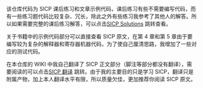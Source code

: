 该仓库代码为 SICP 课后练习和文章示例代码，课后练习有些不需要编写代码，而有一些练习题代码比较复杂、冗长，除此之外有些练习我参考了其他人的解答。所以如果需要完整的课后练习解答，可以点击[SICP Solutions](http://community.schemewiki.org/?SICP-Solutions) 跳转查看。

关于书籍中的示例代码部分可以直接查看 SICP 原文，在第 4 章和第 5 章由于要编写较为复杂的解释器和寄存器机器代码，为了使自己厘清思路，我增加了一些对应的测试代码。

在本仓库的 WIKI 中我自己翻译了 SICP 正文部分（脚注等部分都没有翻译），需要阅读的可以点击[SICP 翻译](https://github.com/CloneableX/SICP-learning) 跳转。由于我的主要目的只是学习 SICP，翻译只是附属产物，加上本人翻译水平有限，所以质量欠佳，更加推荐你阅读 SICP 原文。
